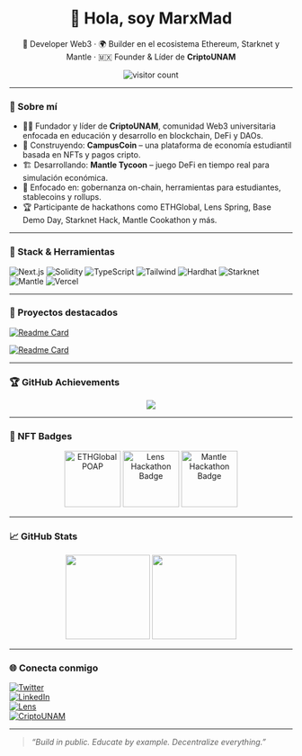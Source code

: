 <h1 align="center">👋 Hola, soy MarxMad</h1>

<p align="center">
  🧠 Developer Web3 · 🌍 Builder en el ecosistema Ethereum, Starknet y Mantle · 🇲🇽 Founder & Líder de <strong>CriptoUNAM</strong>
</p>

<p align="center">
  <img src="https://komarev.com/ghpvc/?username=MarxMad&label=Profile%20views&color=0e75b6&style=flat" alt="visitor count"/>
</p>

---

### 🚀 Sobre mí

- 🧑‍🎓 Fundador y líder de **CriptoUNAM**, comunidad Web3 universitaria enfocada en educación y desarrollo en blockchain, DeFi y DAOs.
- 🔭 Construyendo: **CampusCoin** – una plataforma de economía estudiantil basada en NFTs y pagos cripto.
- 🏗️ Desarrollando: **Mantle Tycoon** – juego DeFi en tiempo real para simulación económica.
- 💬 Enfocado en: gobernanza on-chain, herramientas para estudiantes, stablecoins y rollups.
- 🏆 Participante de hackathons como ETHGlobal, Lens Spring, Base Demo Day, Starknet Hack, Mantle Cookathon y más.

---

### 🧠 Stack & Herramientas

![Next.js](https://img.shields.io/badge/Next.js-000?style=for-the-badge&logo=nextdotjs)
![Solidity](https://img.shields.io/badge/Solidity-363636?style=for-the-badge&logo=solidity)
![TypeScript](https://img.shields.io/badge/TypeScript-3178C6?style=for-the-badge&logo=typescript)
![Tailwind](https://img.shields.io/badge/Tailwind_CSS-06B6D4?style=for-the-badge&logo=tailwindcss)
![Hardhat](https://img.shields.io/badge/Hardhat-000?style=for-the-badge&logo=ethereum)
![Starknet](https://img.shields.io/badge/Starknet-purple?style=for-the-badge&logo=starkware)
![Mantle](https://img.shields.io/badge/Mantle-000000?style=for-the-badge)
![Vercel](https://img.shields.io/badge/Vercel-000?style=for-the-badge&logo=vercel)

---

### 📌 Proyectos destacados

[![Readme Card](https://github-readme-stats.vercel.app/api/pin/?username=MarxMad&repo=CampusCoinV4Swap&theme=radical)](https://github.com/MarxMad/CampusCoinV4Swap)

[![Readme Card](https://github-readme-stats.vercel.app/api/pin/?username=MarxMad&repo=Merch30&theme=radical)](https://github.com/MarxMad/Merch30)

---

### 🏆 GitHub Achievements

<p align="center">
  <img src="https://github-profile-trophy.vercel.app/?username=MarxMad&theme=gruvbox&no-bg=true&margin-w=10" />
</p>

---

### 🧾 NFT Badges

<p align="center">
  <img src="https://nft.koh.gg/api/v1/badge/hackathon/ethglobal?username=MarxMad" alt="ETHGlobal POAP" width="100"/>
  <img src="https://nft.koh.gg/api/v1/badge/hackathon/lens?username=MarxMad" alt="Lens Hackathon Badge" width="100"/>
  <img src="https://nft.koh.gg/api/v1/badge/hackathon/mantle?username=MarxMad" alt="Mantle Hackathon Badge" width="100"/>
</p>

---

### 📈 GitHub Stats

<p align="center">
  <img src="https://github-readme-stats.vercel.app/api?username=MarxMad&show_icons=true&theme=radical" height="150"/>
  <img src="https://github-readme-stats.vercel.app/api/top-langs/?username=MarxMad&layout=compact&theme=radical" height="150"/>
</p>

---

### 🌐 Conecta conmigo

[![Twitter](https://img.shields.io/badge/@MarxMad-1DA1F2?style=for-the-badge&logo=twitter&logoColor=white)](https://twitter.com/MarxMad)  
[![LinkedIn](https://img.shields.io/badge/LinkedIn-0077B5?style=for-the-badge&logo=linkedin&logoColor=white)](https://linkedin.com/in/marxmad)  
[![Lens](https://img.shields.io/badge/Lens%20Protocol-2db47a?style=for-the-badge)](https://hey.xyz/u/marxmad)  
[![CriptoUNAM](https://img.shields.io/badge/CriptoUNAM-FFD700?style=for-the-badge)](https://twitter.com/cripto_unam)

---

> *“Build in public. Educate by example. Decentralize everything.”*
